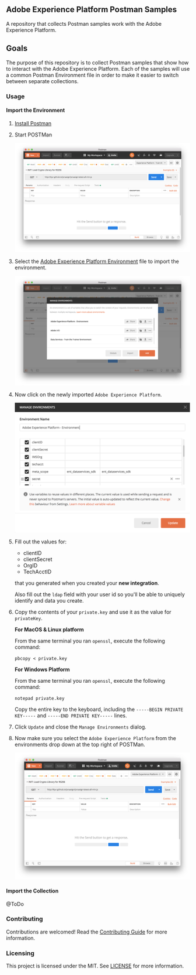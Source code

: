 ## Adobe Experience Platform Postman Samples

A repository that collects Postman samples work with the Adobe Experience Platform.

## Goals

The purpose of this repository is to collect Postman samples that show how to interact with the Adobe Experience Platform. Each of the samples will use a common Postman Environment file in order to make it easier to switch between separate collections.

### Usage

#### Import the Environment

1. [Install Postman](https://www.getpostman.com/apps)
1. Start POSTMan

   ![](/images/postman.png)

1. Select the [Adobe Experience Platform Environment](postman/Adobe%20Experience%20Platform.postman_environment.json) file to import the environment.

   ![](/images/postman_after_env_import.png)

1. Now click on the newly imported `Adobe Experience Platform`.

   ![](/images/postman_set_env.png)

1. Fill out the values for:

   - clientID
   - clientSecret
   - OrgID
   - TechAcctID

   that you generated when you created your **new integration**.

   Also fill out the `ldap` field with your user id so you'll be able to uniquely identify and data you create.

1. Copy the contents of your `private.key` and use it as the value for `privateKey`.

   **For MacOS & Linux platform**

   From the same terminal you ran `openssl`, execute the following command:

   ```shell
   pbcopy < private.key
   ```

   **For Windows Platform**

   From the same terminal you ran `openssl`, execute the following command:

   ```shell
   notepad private.key
   ```

   Copy the entire key to the keyboard, including the `-----BEGIN PRIVATE KEY-----` and `-----END PRIVATE KEY-----` lines.

1. Click `Update` and close the `Manage Environments` dialog.

1. Now make sure you select the `Adobe Experience Platform` from the environments drop down at the top right of POSTMan.

   ![](/images/postman_experience_platform_env.png)

#### Import the Collection

@ToDo

### Contributing

Contributions are welcomed! Read the [Contributing Guide](CONTRIBUTING.md) for more information.

### Licensing

This project is licensed under the MIT. See [LICENSE](LICENSE) for more information.
